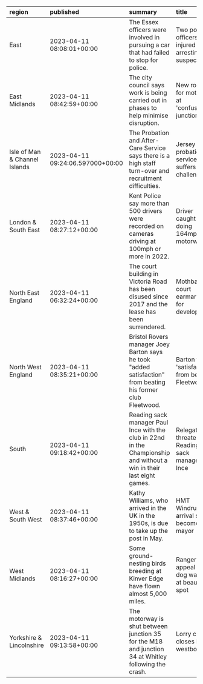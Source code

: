 | region                        | published                        | summary                                                                                                               | title                                              | url                                           |   summary_compound_score |   title_compound_score |   summary_minus_title |
|:------------------------------|:---------------------------------|:----------------------------------------------------------------------------------------------------------------------|:---------------------------------------------------|:----------------------------------------------|-------------------------:|-----------------------:|----------------------:|
| East                          | 2023-04-11 08:08:01+00:00        | The Essex officers were involved in pursuing a car that had failed to stop for police.                                | Two police officers injured arresting suspect      | /news/uk-england-essex-65237966               |                  -0.6705 |                -0.5994 |                0.0711 |
| East Midlands                 | 2023-04-11 08:42:59+00:00        | The city council says work is being carried out in phases to help minimise disruption.                                | New route for motorists at 'confusing' junction    | /news/uk-england-leicestershire-65237323      |                   0.0516 |                 0      |               -0.0516 |
| Isle of Man & Channel Islands | 2023-04-11 09:24:06.597000+00:00 | The Probation and After-Care Service says there is a high staff turn-over and recruitment difficulties.               | Jersey probation service suffers staff challenges  | /news/articles/cv2q4ze16ngo                   |                  -0.296  |                -0.4215 |               -0.1255 |
| London & South East           | 2023-04-11 08:27:12+00:00        | Kent Police say more than 500 drivers were recorded on cameras driving at 100mph or more in 2022.                     | Driver caught doing 164mph on motorway             | /news/uk-england-kent-65237371                |                   0      |                 0      |                0      |
| North East England            | 2023-04-11 06:32:24+00:00        | The court building in Victoria Road has been disused since 2017 and the lease has been surrendered.                   | Mothballed court earmarked for development         | /news/uk-england-tees-65233273                |                   0      |                 0      |                0      |
| North West England            | 2023-04-11 08:35:21+00:00        | Bristol Rovers manager Joey Barton says he took "added satisfaction" from beating his former club Fleetwood.          | Barton takes 'satisfaction' from beating Fleetwood | /sport/football/65238290                      |                  -0.0258 |                -0.4588 |               -0.433  |
| South                         | 2023-04-11 09:18:42+00:00        | Reading sack manager Paul Ince with the club in 22nd in the Championship and without a win in their last eight games. | Relegation-threatened Reading sack manager Ince    | /sport/football/65239073                      |                  -0.0444 |                 0      |                0.0444 |
| West & South West             | 2023-04-11 08:37:46+00:00        | Kathy Williams, who arrived in the UK in the 1950s, is due to take up the post in May.                                | HMT Windrush arrival set to become city mayor      | /news/uk-england-gloucestershire-65237480     |                   0      |                 0      |                0      |
| West Midlands                 | 2023-04-11 08:16:27+00:00        | Some ground-nesting birds breeding at Kinver Edge have flown almost 5,000 miles.                                      | Rangers appeal to dog walkers at beauty spot       | /news/uk-england-stoke-staffordshire-65235718 |                   0      |                 0.5859 |                0.5859 |
| Yorkshire & Lincolnshire      | 2023-04-11 09:13:58+00:00        | The motorway is shut between junction 35 for the M18 and junction 34 at Whitley following the crash.                  | Lorry crash closes M62 westbound                   | /news/uk-england-humber-65238610              |                  -0.4019 |                -0.4019 |                0      |